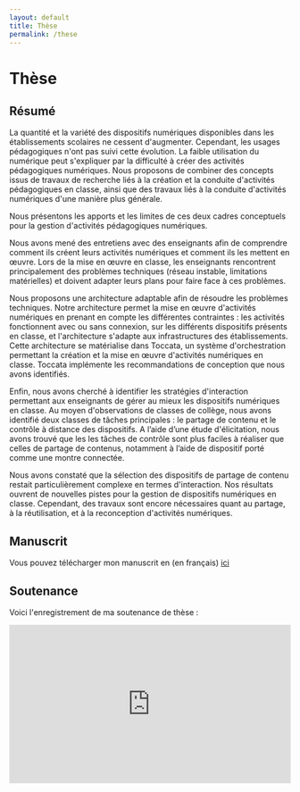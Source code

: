 ```yaml
---
layout: default
title: Thèse
permalink: /these
---
```


# Thèse

## Résumé
La quantité et la variété des dispositifs numériques disponibles dans les établissements scolaires ne cessent d'augmenter. Cependant, les usages pédagogiques n'ont pas suivi cette évolution. La faible utilisation du numérique peut s'expliquer par la difficulté à créer des activités pédagogiques numériques. 
Nous proposons de combiner des concepts issus de travaux de recherche liés à la création et la conduite d'activités pédagogiques en classe, ainsi que des travaux liés à la conduite d'activités numériques d'une manière plus générale. 

Nous présentons les apports et les limites de ces deux cadres conceptuels pour la gestion d'activités pédagogiques numériques. 

Nous avons mené des entretiens avec des enseignants afin de comprendre comment ils créent leurs activités numériques et comment ils les mettent en œuvre. Lors de la mise en œuvre en classe, les enseignants rencontrent principalement des problèmes techniques (réseau instable, limitations matérielles) et doivent adapter leurs plans pour faire face à ces problèmes. 

Nous proposons une architecture adaptable afin de résoudre les problèmes techniques. Notre architecture permet la mise en œuvre d'activités numériques en prenant en compte les différentes contraintes : les activités fonctionnent avec ou sans connexion, sur les différents dispositifs présents en classe, et l'architecture s'adapte aux infrastructures des établissements. Cette architecture se matérialise dans Toccata, un système d'orchestration permettant la création et la mise en œuvre d'activités numériques en classe. Toccata implémente les recommandations de conception que nous avons identifiés. 

Enfin, nous avons cherché à identifier les stratégies d'interaction permettant aux enseignants de gérer au mieux les dispositifs numériques en classe. Au moyen d'observations de classes de collège, nous avons identifié deux classes de tâches principales : le partage de contenu et le contrôle à distance des dispositifs. A l’aide d’une étude d'élicitation, nous avons trouvé que les les tâches de contrôle sont plus faciles à réaliser que celles de partage de contenus, notamment à l’aide de dispositif porté comme une montre connectée. 

Nous avons constaté que la sélection des dispositifs de partage de contenu restait particulièrement complexe en termes d'interaction. Nos résultats ouvrent de nouvelles pistes pour la gestion de dispositifs numériques en classe. Cependant, des travaux sont encore nécessaires quant au partage, à la réutilisation, et à la reconception d'activités numériques. 

## Manuscrit

Vous pouvez télécharger mon manuscrit en (en français) [ici](https://valentin.lachand.net/documents/2020/Manuscrit_VL.pdf)

## Soutenance

Voici l'enregistrement de ma soutenance de thèse :
<div style="padding:56.25% 0 0 0;position:relative;"><iframe src="https://player.vimeo.com/video/485939814" style="position:absolute;top:0;left:0;width:100%;height:100%;" frameborder="0" allow="autoplay; fullscreen" allowfullscreen></iframe></div><script src="https://player.vimeo.com/api/player.js"></script>
